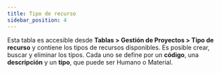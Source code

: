 ```yaml
---
title: Tipo de recurso
sidebar_position: 4
---
```


Esta tabla es accesible desde **Tablas > Gestión de Proyectos > Tipo de recurso** y contiene los tipos de recursos disponibles. Es posible crear, buscar y eliminar los tipos. Cada uno se define por un **código**, una **descripción** y un **tipo**, que puede ser Humano o Material.